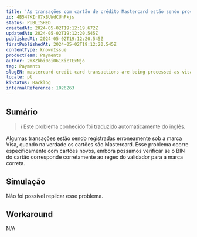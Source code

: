 ```yaml
---
title: 'As transações com cartão de crédito Mastercard estão sendo processadas como Visa'
id: 4B547KIrO7xBUWdCUhPkjs
status: PUBLISHED
createdAt: 2024-05-02T19:12:19.672Z
updatedAt: 2024-05-02T19:12:20.545Z
publishedAt: 2024-05-02T19:12:20.545Z
firstPublishedAt: 2024-05-02T19:12:20.545Z
contentType: knownIssue
productTeam: Payments
author: 2mXZkbi0oi061KicTExNjo
tag: Payments
slugEN: mastercard-credit-card-transactions-are-being-processed-as-visa
locale: pt
kiStatus: Backlog
internalReference: 1026263
---
```


## Sumário

>ℹ️ Este problema conhecido foi traduzido automaticamente do inglês.


Algumas transações estão sendo registradas erroneamente sob a marca Visa, quando na verdade os cartões são Mastercard. Esse problema ocorre especificamente com cartões novos, embora possamos verificar se o BIN do cartão corresponde corretamente ao regex do validador para a marca correta.

## Simulação


Não foi possível replicar esse problema.



## Workaround


N/A






